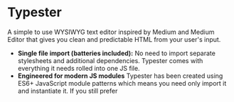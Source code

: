 # Typester
A simple to use WYSIWYG text editor inspired by Medium and Medium Editor that gives you clean and predictable HTML from your user's input.

- **Single file import (batteries included):**
   No need to import separate stylesheets and additional dependencies. Typester comes with everything it needs rolled into one JS file.
- **Engineered for modern JS modules**
   Typester has been created using ES6+ JavaScript module patterns which means you need only import it and instantiate it. If you still prefer <script> imports that's fine too Typester will bind itself to the global scope allowing you to `new window.Typester({ /* options */ })`.
- **Minimal DOM footprint**
   It wont clutter your beautifully laid out markup with multiple DOM injections for each editor instance. Need multiple editors on a single page? No problem, typester will inject single instances of its DOM requirements which will be shared between the editors.
- **Pure XSS-free DOM powered by [DOMPurify](https://github.com/cure53/DOMPurify)**
   Typester, thanks to the awesome power of DOMPurify, will make sure that the HTML you receive is sanitized against XSS exploits.

---
#### Try out the [DEMO](http://rigel:4000/typester/#demo)
---

### Installation
Right now Typester is only available via npm. We may look into offering CDN hosted options and/or downloadable and self-hostable options. But, for now, you can:
```
npm install typester-editor
```
or for the yarn folks:
```
yarn add typester-editor --save
```

### Usage
Setting up Typester on your page is as easy as:
```
import Typester from 'typester-editor'

new Typester({ el: document.querySelector('[contenteditable]') }) // Where document.querySelector(...) is a single DOM element.
```

### License
Typester is released under the MIT license.

Permission is hereby granted, free of charge, to any person obtaining a copy of this software and associated documentation files (the "Software"), to deal in the Software without restriction, including without limitation the rights to use, copy, modify, merge, publish, distribute, sublicense, and/or sell copies of the Software, and to permit persons to whom the Software is furnished to do so, subject to the following conditions:

The above copyright notice and this permission notice shall be included in all copies or substantial portions of the Software.

THE SOFTWARE IS PROVIDED "AS IS", WITHOUT WARRANTY OF ANY KIND, EXPRESS OR IMPLIED, INCLUDING BUT NOT LIMITED TO THE WARRANTIES OF MERCHANTABILITY, FITNESS FOR A PARTICULAR PURPOSE AND NONINFRINGEMENT. IN NO EVENT SHALL THE AUTHORS OR COPYRIGHT HOLDERS BE LIABLE FOR ANY CLAIM, DAMAGES OR OTHER LIABILITY, WHETHER IN AN ACTION OF CONTRACT, TORT OR OTHERWISE, ARISING FROM, OUT OF OR IN CONNECTION WITH THE SOFTWARE OR THE USE OR OTHER DEALINGS IN THE SOFTWARE.



---



# Contributing
If you want to contribute to this project we welcome your input.

You can either:
- Submit an issue / feature request which would help us greatly in figuring out what all this package needs to do
- Resolve an already listed issue
- Submit a tweak or new feature

### Submit an issue / feature request
Please feel free to head over the our [Issues page](https://github.com/typecode/typester/issues)
and submit your issue / feature request.

### Resolve an issue / submit a tweak or new feature
1. Fork this repo
    1. See below for instructions on how to setup local dev
2. Create your feature branch (`git checkout -b new-awesome-feature`)
3. Make sure all tests pass
    1. If you have added a new feature, make sure there is a test for it
    2. Run the following:
       `~> yarn test` (for unit tests) & `~>yarn test_e2e` (end-to-end tests)
    3. If you have changed the codebase in a way that requires the tests to be updated
       please do so.
4. Update the documentation if you've added any publicly accessible methods or options.
5. Commit your changes as you would usually (`git add -i`, add changes, `git commit -m "Succinct description of change"`)
6. Push to your feature branch (`git push origin new-awesome-feature`)
7. Create a new pull request.

### Setup local dev environment
Install all the node moudles
```
~> yarn
~> cd test/e2e/test && yarn
```
### Run build scripts
For a one time build
```
~> yarn build
```
For a continuous reactive build that watches for changes
```
~> yarn watch
```

### Run the local server
You will need to have [Docker](https://docs.docker.com/install/) and [Docker Compose](https://docs.docker.com/compose/install/) installed firstly.

Then:
```
~> cd test/server/
~> docker-compose up server
```
You should then be able to navigate your browser to:
```
http://localhost:4848
```

### Run the tests
**Make sure you build first**
Once again, you will need to have [Docker](https://docs.docker.com/install/) and [Docker Compose](https://docs.docker.com/compose/install/) installed.

Then:

Unit tests (Karma & Jasmine)
```
~> yarn test
```

e2e tests (nightwatch)
```
~> yarn test_e2e
```

### Build and read the developer docs
For a once off build:
```
~> yarn docs
```

For a continuous file change reactive build
```
~> yarn docs_watch
```

Then, to read the docs:
```
~> cd test/server/
~> docker-compose up docs_server
```

And point you browser to:
```
http://localhost:4849
```
